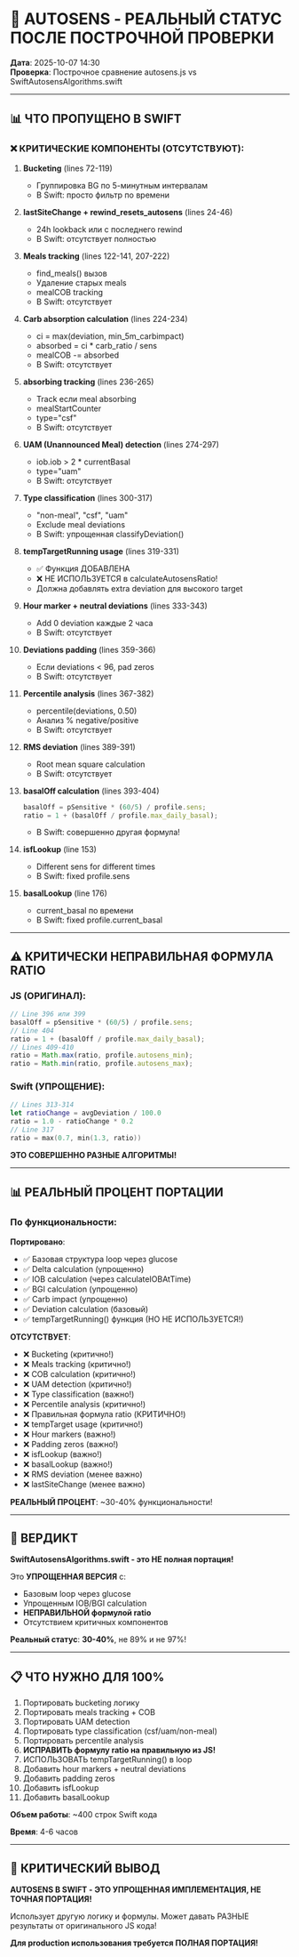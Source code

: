 # 🚨 AUTOSENS - РЕАЛЬНЫЙ СТАТУС ПОСЛЕ ПОСТРОЧНОЙ ПРОВЕРКИ

**Дата**: 2025-10-07 14:30  
**Проверка**: Построчное сравнение autosens.js vs SwiftAutosensAlgorithms.swift

---

## 📊 ЧТО ПРОПУЩЕНО В SWIFT

### ❌ КРИТИЧЕСКИЕ КОМПОНЕНТЫ (ОТСУТСТВУЮТ):

1. **Bucketing** (lines 72-119)
   - Группировка BG по 5-минутным интервалам
   - В Swift: просто фильтр по времени

2. **lastSiteChange + rewind_resets_autosens** (lines 24-46)
   - 24h lookback или с последнего rewind
   - В Swift: отсутствует полностью

3. **Meals tracking** (lines 122-141, 207-222)
   - find_meals() вызов
   - Удаление старых meals
   - mealCOB tracking
   - В Swift: отсутствует

4. **Carb absorption calculation** (lines 224-234)
   - ci = max(deviation, min_5m_carbimpact)
   - absorbed = ci * carb_ratio / sens
   - mealCOB -= absorbed
   - В Swift: отсутствует

5. **absorbing tracking** (lines 236-265)
   - Track если meal absorbing
   - mealStartCounter
   - type="csf"
   - В Swift: отсутствует

6. **UAM (Unannounced Meal) detection** (lines 274-297)
   - iob.iob > 2 * currentBasal
   - type="uam"
   - В Swift: отсутствует

7. **Type classification** (lines 300-317)
   - "non-meal", "csf", "uam"
   - Exclude meal deviations
   - В Swift: упрощенная classifyDeviation()

8. **tempTargetRunning usage** (lines 319-331)
   - ✅ Функция ДОБАВЛЕНА
   - ❌ НЕ ИСПОЛЬЗУЕТСЯ в calculateAutosensRatio!
   - Должна добавлять extra deviation для высокого target

9. **Hour marker + neutral deviations** (lines 333-343)
   - Add 0 deviation каждые 2 часа
   - В Swift: отсутствует

10. **Deviations padding** (lines 359-366)
    - Если deviations < 96, pad zeros
    - В Swift: отсутствует

11. **Percentile analysis** (lines 367-382)
    - percentile(deviations, 0.50)
    - Анализ % negative/positive
    - В Swift: отсутствует

12. **RMS deviation** (lines 389-391)
    - Root mean square calculation
    - В Swift: отсутствует

13. **basalOff calculation** (lines 393-404)
    ```javascript
    basalOff = pSensitive * (60/5) / profile.sens;
    ratio = 1 + (basalOff / profile.max_daily_basal);
    ```
    - В Swift: совершенно другая формула!

14. **isfLookup** (line 153)
    - Different sens for different times
    - В Swift: fixed profile.sens

15. **basalLookup** (line 176)
    - current_basal по времени
    - В Swift: fixed profile.current_basal

---

## ⚠️ КРИТИЧЕСКИ НЕПРАВИЛЬНАЯ ФОРМУЛА RATIO

### JS (ОРИГИНАЛ):
```javascript
// Line 396 или 399
basalOff = pSensitive * (60/5) / profile.sens;
// Line 404
ratio = 1 + (basalOff / profile.max_daily_basal);
// Lines 409-410
ratio = Math.max(ratio, profile.autosens_min);
ratio = Math.min(ratio, profile.autosens_max);
```

### Swift (УПРОЩЕНИЕ):
```swift
// Lines 313-314
let ratioChange = avgDeviation / 100.0
ratio = 1.0 - ratioChange * 0.2
// Line 317
ratio = max(0.7, min(1.3, ratio))
```

**ЭТО СОВЕРШЕННО РАЗНЫЕ АЛГОРИТМЫ!**

---

## 📊 РЕАЛЬНЫЙ ПРОЦЕНТ ПОРТАЦИИ

### По функциональности:

**Портировано**:
- ✅ Базовая структура loop через glucose
- ✅ Delta calculation (упрощенно)
- ✅ IOB calculation (через calculateIOBAtTime)
- ✅ BGI calculation (упрощенно)
- ✅ Carb impact (упрощенно)
- ✅ Deviation calculation (базовый)
- ✅ tempTargetRunning() функция (НО НЕ ИСПОЛЬЗУЕТСЯ!)

**ОТСУТСТВУЕТ**:
- ❌ Bucketing (критично!)
- ❌ Meals tracking (критично!)
- ❌ COB calculation (критично!)
- ❌ UAM detection (критично!)
- ❌ Type classification (важно!)
- ❌ Percentile analysis (критично!)
- ❌ Правильная формула ratio (КРИТИЧНО!)
- ❌ tempTarget usage (критично!)
- ❌ Hour markers (важно!)
- ❌ Padding zeros (важно!)
- ❌ isfLookup (важно!)
- ❌ basalLookup (важно!)
- ❌ RMS deviation (менее важно)
- ❌ lastSiteChange (менее важно)

**РЕАЛЬНЫЙ ПРОЦЕНТ**: ~30-40% функциональности!

---

## 🎯 ВЕРДИКТ

**SwiftAutosensAlgorithms.swift - это НЕ полная портация!**

Это **УПРОЩЕННАЯ ВЕРСИЯ** с:
- Базовым loop через glucose
- Упрощенным IOB/BGI calculation
- **НЕПРАВИЛЬНОЙ формулой ratio**
- Отсутствием критичных компонентов

**Реальный статус**: **30-40%**, не 89% и не 97%!

---

## 📋 ЧТО НУЖНО ДЛЯ 100%

1. Портировать bucketing логику
2. Портировать meals tracking + COB
3. Портировать UAM detection
4. Портировать type classification (csf/uam/non-meal)
5. Портировать percentile analysis
6. **ИСПРАВИТЬ формулу ratio на правильную из JS!**
7. ИСПОЛЬЗОВАТЬ tempTargetRunning() в loop
8. Добавить hour markers + neutral deviations
9. Добавить padding zeros
10. Добавить isfLookup
11. Добавить basalLookup

**Объем работы**: ~400 строк Swift кода

**Время**: 4-6 часов

---

## 🚨 КРИТИЧЕСКИЙ ВЫВОД

**AUTOSENS В SWIFT - ЭТО УПРОЩЕННАЯ ИМПЛЕМЕНТАЦИЯ, НЕ ТОЧНАЯ ПОРТАЦИЯ!**

Использует другую логику и формулы. Может давать РАЗНЫЕ результаты от оригинального JS кода!

**Для production использования требуется ПОЛНАЯ ПОРТАЦИЯ!**

